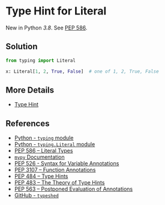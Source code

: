 # Type Hint for Literal

New in Python *3.8*. See [PEP 586](https://peps.python.org/pep-0586/ "PEP 586 – Literal Types").

## Solution

```python
from typing import Literal

x: Literal[1, 2, True, False]  # one of 1, 2, True, False
```

## More Details

- [Type Hint](https://leven-cn.github.io/python-cookbook/more/core/type_hint)

## References

- [Python - `typing` module](https://docs.python.org/3/library/typing.html)
- [Python - `typing.Literal` module](https://docs.python.org/3/library/typing.html#typing.Literal)
- [PEP 586 – Literal Types](https://peps.python.org/pep-0586/)
- [`mypy` Documentation](https://mypy.readthedocs.io/en/latest/)
- [PEP 526 - Syntax for Variable Annotations](https://peps.python.org/pep-0526/)
- [PEP 3107 – Function Annotations](https://peps.python.org/pep-3107/)
- [PEP 484 – Type Hints](https://peps.python.org/pep-0484/)
- [PEP 483 – The Theory of Type Hints](https://peps.python.org/pep-0483/)
- [PEP 563 – Postponed Evaluation of Annotations](https://peps.python.org/pep-0563/)
- [GitHub - `typeshed`](https://github.com/python/typeshed)

